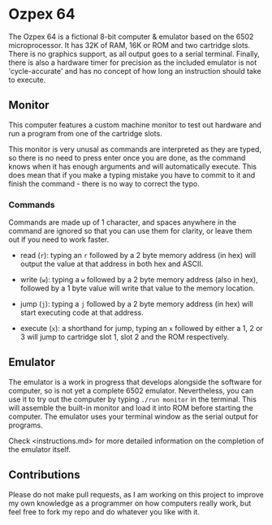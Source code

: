 # Ozpex 64

The Ozpex 64 is a fictional 8-bit computer & emulator based on the 6502
microprocessor. It has 32K of RAM, 16K or ROM and two cartridge slots. There is no graphics support, as all output goes to a serial terminal. Finally, there is also a hardware timer for precision as the included emulator is not 'cycle-accurate' and has no concept of how long an instruction should take to execute.

## Monitor

This computer features a custom machine monitor to test out hardware and run a program from one of the cartridge slots.

This monitor is very unusal as commands are interpreted as they are typed, so there is no need to press enter once you are done, as the command knows when it has enough arguments and will automatically execute. This does mean that if you make a typing mistake you have to commit to it and finish the command - there is no way to correct the typo.

### Commands

Commands are made up of 1 character, and spaces anywhere in the command are ignored so that you can use them for clarity, or leave them out if you need to work faster.

- read (`r`): typing an `r` followed by a 2 byte memory address (in hex) will output the value at that address in both hex and ASCII.

- write (`w`): typing a `w` followed by a 2 byte memory address (also in hex), followed by a 1 byte value will write that value to the memory location.

- jump (`j`): typing a `j` followed by a 2 byte memory address (in hex) will start executing code at that address.

- execute (`x`): a shorthand for jump, typing an `x` followed by either a 1, 2 or 3 will jump to cartridge slot 1, slot 2 and the ROM respectively.

## Emulator

The emulator is a work in progress that develops alongside the software for computer, so is not yet a complete 6502 emulator. Nevertheless, you can use it to try out the computer by typing `./run monitor` in the terminal. This will assemble the built-in monitor and load it into ROM before starting the computer. The emulator uses your terminal window as the serial output for programs.

Check <instructions.md> for more detailed information on the completion of the emulator itself.

## Contributions

Please do not make pull requests, as I am working on this project to improve my own knowledge as a programmer on how computers really work, but feel free to fork my repo and do whatever you like with it.
